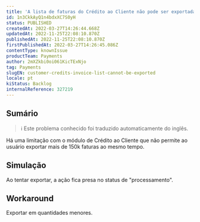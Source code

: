 ```yaml
---
title: 'A lista de faturas do Crédito ao Cliente não pode ser exportada'
id: 1n3CkkAyQ1n4bdxXC7S0yH
status: PUBLISHED
createdAt: 2022-03-27T14:26:44.668Z
updatedAt: 2022-11-25T22:08:10.870Z
publishedAt: 2022-11-25T22:08:10.870Z
firstPublishedAt: 2022-03-27T14:26:45.086Z
contentType: knownIssue
productTeam: Payments
author: 2mXZkbi0oi061KicTExNjo
tag: Payments
slugEN: customer-credits-invoice-list-cannot-be-exported
locale: pt
kiStatus: Backlog
internalReference: 327219
---
```


## Sumário

>ℹ️ Este problema conhecido foi traduzido automaticamente do inglês.


Há uma limitação com o módulo de Crédito ao Cliente que não permite ao usuário exportar mais de 150k faturas ao mesmo tempo.



## Simulação


Ao tentar exportar, a ação fica presa no status de "processamento".



## Workaround


Exportar em quantidades menores.

